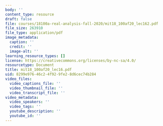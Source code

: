 ```yaml
---
body: ''
content_type: resource
draft: false
file: courses/18100a-real-analysis-fall-2020/mit18_100af20_lec162.pdf
file_size: 263910
file_type: application/pdf
image_metadata:
  caption: ''
  credit: ''
  image-alt: ''
learning_resource_types: []
license: https://creativecommons.org/licenses/by-nc-sa/4.0/
resourcetype: Document
title: mit18_100af20_lec16.pdf
uid: 8299e976-46c2-4f92-9fe2-8d6cec74b284
video_files:
  video_captions_file: ''
  video_thumbnail_file: ''
  video_transcript_file: ''
video_metadata:
  video_speakers: ''
  video_tags: ''
  youtube_description: ''
  youtube_id: ''
---
```

